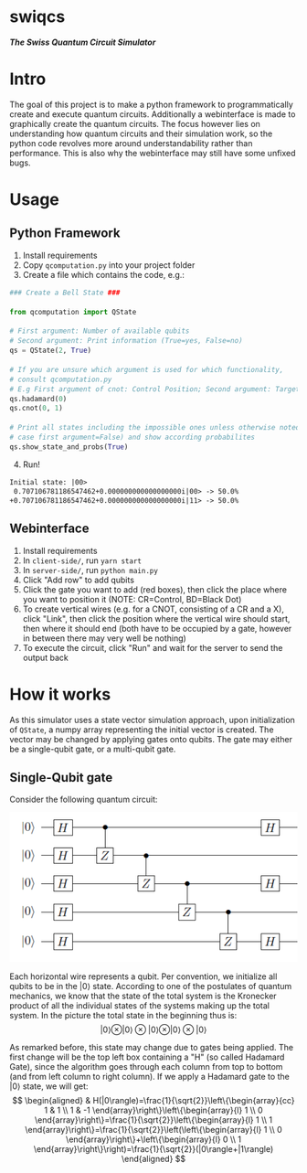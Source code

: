 # swiqcs
**_The Swiss Quantum Circuit Simulator_**

# Intro
The goal of this project is to make a python framework to programmatically create and execute quantum circuits. Additionally a webinterface is made to graphically create the quantum circuits. The focus however lies on understanding how quantum circuits and their simulation work, so the python code revolves more around understandability rather than performance. This is also why the webinterface may still have some unfixed bugs.

# Usage
## Python Framework
1. Install requirements
2. Copy `qcomputation.py` into your project folder
3. Create a file which contains the code, e.g.:
```python
### Create a Bell State ###

from qcomputation import QState

# First argument: Number of available qubits
# Second argument: Print information (True=yes, False=no)
qs = QState(2, True)

# If you are unsure which argument is used for which functionality,
# consult qcomputation.py
# E.g First argument of cnot: Control Position; Second argument: Target position
qs.hadamard(0)
qs.cnot(0, 1)

# Print all states including the impossible ones unless otherwise noted (in which
# case first argument=False) and show according probabilites
qs.show_state_and_probs(True)
```
4. Run!
```
Initial state: |00>
 0.707106781186547462+0.000000000000000000i|00> -> 50.0%
+0.707106781186547462+0.000000000000000000i|11> -> 50.0%
```

## Webinterface
1. Install requirements
2. In `client-side/`, run `yarn start`
3. In `server-side/`, run `python main.py`
4. Click "Add row" to add qubits
5. Click the gate you want to add (red boxes), then click the place where you want to position it (NOTE: CR=Control, BD=Black Dot)
6. To create vertical wires (e.g. for a CNOT, consisting of a CR and a X), click "Link", then click the position where the vertical wire should start, then where it should end (both have to be occupied by a gate, however in between there may very well be nothing)
7. To execute the circuit, click "Run" and wait for the server to send the output back

# How it works
As this simulator uses a state vector simulation approach, upon initialization of `QState`, a numpy array representing the initial vector is created. The vector may be changed by applying gates onto qubits. The gate may either be a single-qubit gate, or a multi-qubit gate.

## Single-Qubit gate
Consider the following quantum circuit:

<img src="https://github.com/Tix3Dev/swiqcs/blob/main/misc/quantum-circuit%20explanation%201.png">

Each horizontal wire represents a qubit. Per convention, we initialize all qubits to be in the $|0\rangle$ state. According to one of the postulates of quantum mechanics, we know that the state of the total system is the Kronecker product of all the individual states of the systems making up the total system. In the picture the total state in the beginning thus is:
$$|0\rangle \otimes|0\rangle \otimes|0\rangle \otimes|0\rangle \otimes|0\rangle$$

As remarked before, this state may change due to gates being applied. The first change will be the top left box containing a "H" (so called Hadamard Gate), since the algorithm goes through each column from top to bottom (and from left column to right column). If we apply a Hadamard gate to the $|0\rangle$ state, we will get:
$$
\begin{aligned}
& H(|0\rangle)=\frac{1}{\sqrt{2}}\left\{\begin{array}{cc}
1 & 1 \\
1 & -1
\end{array}\right\}\left\{\begin{array}{l}
1 \\
0
\end{array}\right\}=\frac{1}{\sqrt{2}}\left\{\begin{array}{l}
1 \\
1
\end{array}\right\}=\frac{1}{\sqrt{2}}\left(\left\{\begin{array}{l}
1 \\
0
\end{array}\right\}+\left\{\begin{array}{l}
0 \\
1
\end{array}\right\}\right)=\frac{1}{\sqrt{2}}(|0\rangle+|1\rangle)
\end{aligned}
$$








